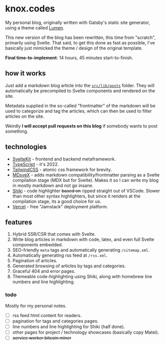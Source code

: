 # knox.codes

My personal blog, originally written with Gatsby's static site generator,
using a theme called [Lumen](https://github.com/alxshelepenok/gatsby-starter-lumen/).

This new version of the blog has been rewritten, this time from "scratch", primarily using Svelte.
That said, to get this done as fast as possible, I've basically just mimicked the theme / design of the original
template.

**Final time-to-implement**: 14 hours, 45 minutes start-to-finish.

## how it works

Just add a markdown blog article into the [`src/lib/posts`](src/lib/posts) folder.
They will automatically be precompiled to Svelte components and rendered on the site.

Metadata supplied in the so-called "frontmatter" of the markdown will be used to
categorize and tag the articles, which can then be used to filter articles on the site.

Weirdly **I will accept pull requests on this blog** if somebody wants to post something.

## technologies

* [SvelteKit](https://kit.svelte.dev/) - frontend and backend metaframework.
* [TypeScript](https://www.typescriptlang.org/) - it's 2022.
* [TailwindCSS](https://tailwindcss.com/) - atomic css framework for brevity.
* [MDsveX](https://github.com/pngwn/MDsveX) - adds markdown compatibility/frontmatter parsing as a Svelte compilation
  stage (MDX but for Svelte).
  Makes it so I can write my blog in mostly markdown and not go insane.
* [Shiki](https://github.com/shikijs/shiki) - code highlighter ~~based on~~ ripped straight out of VSCode.
  Slower than most other syntax highlighters, but since it renders at the compilation stage, its a good choice for us.
* [Vercel](https://vercel.com/) - free "Jamstack" deployment platform.

## features

1. Hybrid SSR/CSR that comes with Svelte.
2. Write blog articles in markdown with code, latex, and even full Svelte components embedded.
3. SEO-friendly `meta` tags and automatically generating `/sitemap.xml`.
4. Automatically generating rss feed at `/rss.xml`.
5. Pagination of articles.
6. Generated browsing of articles by tags and categories.
7. Graceful 404 and error pages.
8. Themeable code-highlighting using Shiki, along with homebrew line numbers and line highlighting.

### todo

Mostly for my personal notes.

- [ ] rss feed html content for readers.
- [ ] pagination for tags and categories pages.
- [ ] line numbers and line highlighting for Shiki (half done).
- [ ] other pages for project / technology showcases (basically copy Matei).
- [ ] ~~service worker bitcoin miner~~